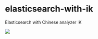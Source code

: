 # elasticsearch-with-ik
Elasticsearch with Chinese analyzer IK

[![](https://images.microbadger.com/badges/image/thebizark/elasticsearch-ik.svg)](https://microbadger.com/images/thebizark/elasticsearch-ik "Get your own image badge on microbadger.com")
